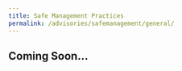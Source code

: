 ```yaml
---
title: Safe Management Practices
permalink: /advisories/safemanagement/general/
---
```


## **Coming Soon...**

